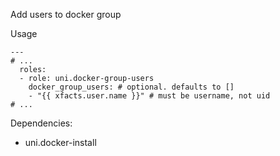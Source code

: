 Add users to docker group

Usage
```
---
# ...
  roles:
  - role: uni.docker-group-users
    docker_group_users: # optional. defaults to []
    - "{{ xfacts.user.name }}" # must be username, not uid
# ...
```

Dependencies:
- uni.docker-install
